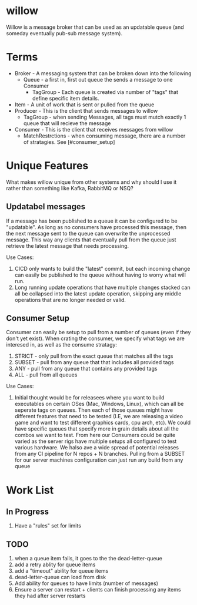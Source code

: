 # willow

Willow is a message broker that can be used as an updatable queue (and someday eventually pub-sub message system).

# Terms
* Broker - A messaging system that can be broken down into the following
  * Queue   - a first in, first out queue the sends a message to one Consumer
    * TagGroup - Each queue is created via number of "tags" that define specific item details.
* Item - A unit of work that is sent or pulled from the queue
* Producer - This is the client that sends messages to willow
  * TagGroup - when sending Messages, all tags must mutch exactly 1 queue that will recieve the message
* Consumer - This is the client that receives messages from willow
  * MatchRestrctions - when consuming message, there are a number of stratagies. See [#consumer_setup]


# Unique Features

What makes willow unique from other systems and why should I use it rather than something
like Kafka, RabbitMQ or NSQ?

## Updatabel messages

If a message has been published to a queue it can be configured to be "updatable". As long as no
consumers have processed this message, then the next message sent to the queue can overwrite the
unprocessed message. This way any clients that eventually pull from the queue just retrieve the
latest message that needs processing.

Use Cases:
1. CICD only wants to build the "latest" commit, but each incoming change can easily be published
   to the queue without having to worry what will run.
1. Long running update operations that have multiple changes stacked can all be collapsed into the
   latest update operation, skipping any middle operations that are no longer needed or valid.

## Consumer Setup

Consumer can easily be setup to pull from a number of queues (even if they don't yet exist).
When crating the consumer, we specify what tags we are interesed in, as well as the consume stratagy:
1. STRICT - only pull from the exact queue that matches all the tags
1. SUBSET - pull from any queue that that includes all provided tags
1. ANY    - pull from any queue that contains any provided tags
1. ALL    - pull from all queues

Use Cases:
1. Initial thought would be for releasees where you want to build executables on certain OSes
   (Mac, Windows, Linux), which can all be seperate tags on queues. Then each of those queues might
   have different features that need to be tested (I.E, we are releasing a video game and want to test
   different graphics cards, cpu arch, etc). We could have specific queues that specify more in grain details
   about all the combos we want to test. From here our Consumers could be quite varied as the server rigs
   have multiple setups all configured to test various hardware. We halso ave a wide spread of potential releases
   from any CI pipeline for N repos + N branches. Pulling from a SUBSET for our server machines configuration
   can just run any build from any queue

# Work List

## In Progress
1. Have a "rules" set for limits

## TODO
1. when a queue item fails, it goes to the the dead-letter-queue
1. add a retry ablity for queue items
1. add a "timeout" ability for queue items
1. dead-letter-queue can load from disk
1. Add ability for queues to have limits (number of messages)
1. Ensure a server can restart + clients can finish processing any items they had after server restarts
